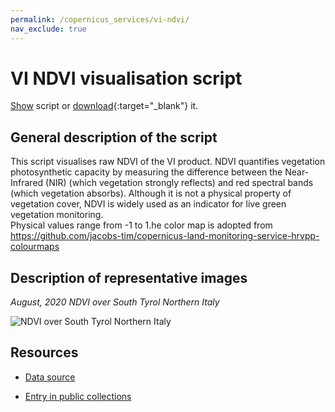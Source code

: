 ```yaml
---
permalink: /copernicus_services/vi-ndvi/
nav_exclude: true
---
```


# VI NDVI visualisation script

<a href="#" id='togglescript'>Show</a> script or [download](script.js){:target="_blank"} it.
<div id='script_view' style="display:none">
{% highlight javascript %}
{% include_relative script.js %}
{% endhighlight %}
</div>

## General description of the script  
This script visualises raw NDVI of the VI product. NDVI quantifies vegetation photosynthetic capacity by measuring the difference between the Near-Infrared (NIR) (which vegetation strongly reflects) and red spectral bands (which vegetation absorbs). Although it is not a physical property of vegetation cover, NDVI is widely used as an indicator for live green vegetation monitoring.  
Physical values range from -1 to 1.he color map is adopted from https://github.com/jacobs-tim/copernicus-land-monitoring-service-hrvpp-colourmaps 

## Description of representative images
*August, 2020 NDVI over South Tyrol Northern Italy* 

![NDVI over South Tyrol Northern Italy ](fig/south-tyrol-northern-italy.PNG)  

## Resources

- [Data source](https://land.copernicus.eu/user-corner/technical-library/product-user-manual-of-vegetation-indices/)

- [Entry in public collections](https://github.com/sentinel-hub/public-collections/tree/main/collections/vegetation-indices)

